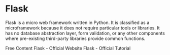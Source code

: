 # Flask

Flask is a micro web framework written in Python. It is classified as a microframework because it does not require particular tools or libraries. It has no database abstraction layer, form validation, or any other components where pre-existing third-party libraries provide common functions.

<ResourceGroupTitle>Free Content</ResourceGroupTitle>
<BadgeLink colorScheme='blue' badgeText='Official Website' href='https://flask.palletsprojects.com/'>Flask - Official Website</BadgeLink>
<BadgeLink colorScheme='blue' badgeText='Official Tutorial' href='https://flask.palletsprojects.com/en/2.2.x/tutorial/'>Flask - Official Tutorial</BadgeLink>
